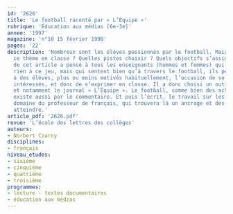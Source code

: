 ```yaml
---
id: '2626'
title: 'Le football raconté par « L’Équipe »'
rubrique: 'Éducation aux médias [6e-3e]'
annee: '1997'
magazine: 'n°10 15 février 1998'
pages: '22'
description: 'Nombreux sont les élèves passionnés par le football. Mais comment aborder
  ce thème en classe ? Quelles pistes choisir ? Quels objectifs s’assigner ? L’auteur
  de cet article a pensé à tous les enseignants (hommes et femmes) qui ne connaissent
  rien à ce jeu, mais qui sentent bien qu’à travers le football, ils peuvent donner
  à des élèves, plus ou moins motivés habituellement, l’occasion de se sentir concernés,
  intéressés, et donc de s’exprimer en classe. Il a donc choisi un outil, la presse,
  et notamment le journal « L’Équipe ». Le football, comme bien des activités humaines,
  existe aussi par le commentaire. Et puis l’écrit, le travail sur les mots, est le
  domaine du professeur de français, qui trouvera là un ancrage et des objectifs à
  atteindre.'
article_pdf: '2626.pdf'
revue: 'L’école des lettres des collèges'
auteurs:
- Norbert Czarny
disciplines:
- français
niveau_etudes:
- sixième
- cinquième
- quatrième
- troisième
programmes:
- lecture - textes documentaires
- éducation aux médias
---
```

